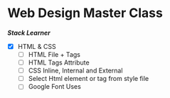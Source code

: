 # Web Design Master Class

**_Stack Learner_**

- [x] HTML & CSS
  - [ ] HTML File + Tags
  - [ ] HTML Tags Attribute
  - [ ] CSS Inline, Internal and External
  - [ ] Select Html element or tag from style file
  - [ ] Google Font Uses
